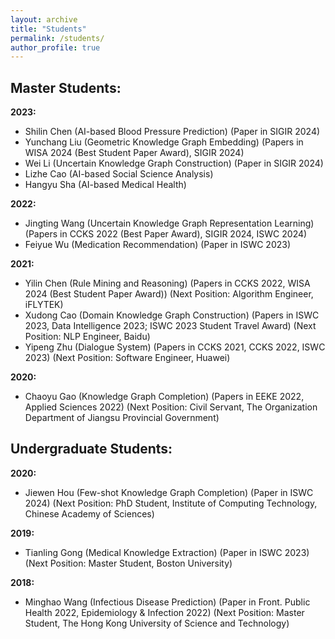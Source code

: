 ```yaml
---
layout: archive
title: "Students"
permalink: /students/
author_profile: true
---
```


## Master Students:
**2023:** 
* Shilin Chen (AI-based Blood Pressure Prediction) (Paper in SIGIR 2024)
* Yunchang Liu (Geometric Knowledge Graph Embedding) (Papers in WISA 2024 (Best Student Paper Award), SIGIR 2024)
* Wei Li (Uncertain Knowledge Graph Construction) (Paper in SIGIR 2024)
* Lizhe Cao (AI-based Social Science Analysis)
* Hangyu Sha (AI-based Medical Health)

**2022:** 
* Jingting Wang (Uncertain Knowledge Graph Representation Learning) (Papers in CCKS 2022 (Best Paper Award), SIGIR 2024, ISWC 2024)
* Feiyue Wu (Medication Recommendation) (Paper in ISWC 2023)

**2021:**
* Yilin Chen (Rule Mining and Reasoning) (Papers in CCKS 2022, WISA 2024 (Best Student Paper Award)) (Next Position: Algorithm Engineer, iFLYTEK)
* Xudong Cao (Domain Knowledge Graph Construction) (Papers in ISWC 2023, Data Intelligence 2023; ISWC 2023 Student Travel Award) (Next Position: NLP Engineer, Baidu)
* Yipeng Zhu (Dialogue System) (Papers in CCKS 2021, CCKS 2022, ISWC 2023) (Next Position: Software Engineer, Huawei)

**2020:**
* Chaoyu Gao (Knowledge Graph Completion) (Papers in EEKE 2022, Applied Sciences 2022) (Next Position: Civil Servant, The Organization Department of Jiangsu Provincial Government)

## Undergraduate Students:
**2020:**
* Jiewen Hou (Few-shot Knowledge Graph Completion) (Paper in ISWC 2024) (Next Position: PhD Student, Institute of Computing Technology, Chinese Academy of Sciences)

**2019:**
* Tianling Gong (Medical Knowledge Extraction) (Paper in ISWC 2023) (Next Position: Master Student, Boston University)

**2018:**
* Minghao Wang (Infectious Disease Prediction) (Paper in Front. Public Health 2022, Epidemiology & Infection 2022) (Next Position: Master Student, The 
Hong Kong University of Science and Technology)

